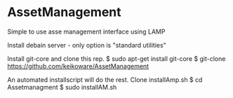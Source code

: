 # AssetManagement
Simple to use asse management interface using LAMP

Install debain server - only option is "standard utilities"

Install git-core and clone this rep.
$ sudo apt-get install git-core
$ git-clone https://github.com/keikoware/AssetManagement

An automated installscript will do the rest. Clone installAmp.sh
$ cd Assetmanagment
$ sudo installAM.sh
